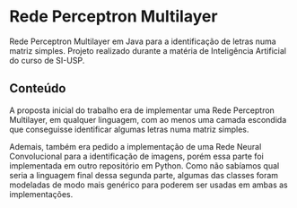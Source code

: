 # Rede Perceptron Multilayer
Rede Perceptron Multilayer em Java para a identificação de letras numa matriz simples. Projeto realizado durante a matéria de Inteligência Artificial do curso de SI-USP.

## Conteúdo
A proposta inicial do trabalho era de implementar uma Rede Perceptron Multilayer, em qualquer linguagem, com ao menos uma camada escondida que conseguisse identificar algumas letras numa matriz simples.

Ademais, também era pedido a implementação de uma Rede Neural Convolucional para a identificação de imagens, porém essa parte foi implementada em outro repositório em Python. Como não sabíamos qual seria a linguagem final dessa segunda parte, 
algumas das classes foram modeladas de modo mais genérico para poderem ser usadas em ambas as implementações.
